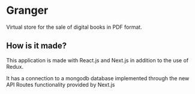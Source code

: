 # Granger

Virtual store for the sale of digital books in PDF format.

## How is it made?

This application is made with React.js and Next.js in addition to the use of Redux.

It has a connection to a mongodb database implemented through the new API Routes functionality provided by Next.js
